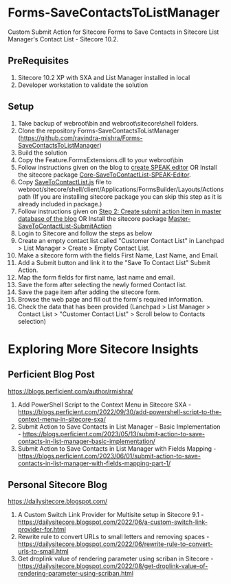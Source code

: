 # Forms-SaveContactsToListManager
Custom Submit Action for Sitecore Forms to Save Contacts in Sitecore List Manager's Contact List - Sitecore 10.2.

## PreRequisites
1. Sitecore 10.2 XP with SXA and List Manager installed in local
2. Developer workstation to validate the solution

## Setup
1. Take backup of webroot\bin and webroot\sitecore\shell folders.
2. Clone the repository Forms-SaveContactsToListManager (https://github.com/ravindra-mishra/Forms-SaveContactsToListManager)
3. Build the solution
4. Copy the Feature.FormsExtensions.dll to your webroot\bin
5. Follow instructions given on the blog to [create SPEAK editor](https://blogs.perficient.com/2023/06/01/submit-action-to-save-contacts-in-list-manager-with-fields-mapping-part-1/#create-speak-editor) OR Install the sitecore package [Core-SaveToContactList-SPEAK-Editor](./SitecorePackages/Core-SaveToContactList-SPEAK-Editor.zip).
6. Copy [SaveToContactList.js](https://github.com/ravindra-mishra/Forms-SaveContactsToListManager/blob/master/Feature.FormsExtensions/sitecore/shell/client/Applications/FormsBuilder/Layouts/Actions/SaveToContactList.js) file to  webroot/sitecore/shell/client/Applications/FormsBuilder/Layouts/Actions path (If you are installing sitecore package you can skip this step as it is already included in package.)
7. Follow instructions given on [Step 2: Create submit action item in master database of the blog](https://blogs.perficient.com/2023/06/02/submit-action-to-save-contacts-in-list-manager-with-fields-mapping-part-2/#submitActionClassAndItem) OR Install the sitecore package [Master-SaveToContactList-SubmitAction](https://github.com/ravindra-mishra/Forms-SaveContactsToListManager/blob/master/SitecorePackages/Master-SaveToContactList-SubmitAction.zip)
8. Login to Sitecore and follow the steps as below
9. Create an empty contact list called "Customer Contact List" in Lanchpad > List Manager > Create > Empty Contact List.
10. Make a sitecore form with the fields First Name, Last Name, and Email.
11. Add a Submit button and link it to the "Save To Contact List" Submit Action.
12. Map the form fields for first name, last name and email.
13. Save the form after selecting the newly formed Contact list.
14. Save the page item after adding the sitecore form.
15. Browse the web page and fill out the form's required information.
16. Check the data that has been provided (Lanchpad > List Manager > Contact List > "Customer Contact List" > Scroll below to Contacts selection)

# Exploring More Sitecore Insights
## Perficient Blog Post 
https://blogs.perficient.com/author/rmishra/
1. Add PowerShell Script to the Context Menu in Sitecore SXA - https://blogs.perficient.com/2022/09/30/add-powershell-script-to-the-context-menu-in-sitecore-sxa/
2. Submit Action to Save Contacts in List Manager – Basic Implementation - https://blogs.perficient.com/2023/05/13/submit-action-to-save-contacts-in-list-manager-basic-implementation/
3. Submit Action to Save Contacts in List Manager with Fields Mapping - https://blogs.perficient.com/2023/06/01/submit-action-to-save-contacts-in-list-manager-with-fields-mapping-part-1/

## Personal Sitecore Blog
https://dailysitecore.blogspot.com/

1. A Custom Switch Link Provider for Multisite setup in Sitecore 9.1 -
  https://dailysitecore.blogspot.com/2022/06/a-custom-switch-link-provider-for.html
2. Rewrite rule to convert URLs to small letters and removing spaces -
  https://dailysitecore.blogspot.com/2022/06/rewrite-rule-to-convert-urls-to-small.html
3. Get droplink value of rendering parameter using scriban in Sitecore - 
  https://dailysitecore.blogspot.com/2022/08/get-droplink-value-of-rendering-parameter-using-scriban.html
